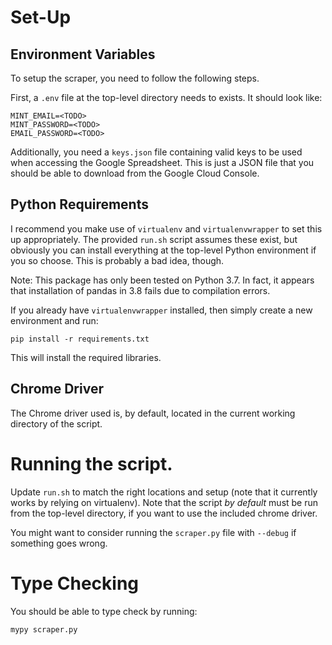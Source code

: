 # Set-Up

## Environment Variables

To setup the scraper, you need to follow the following steps.

First, a `.env` file at the top-level directory needs to exists. It should look like:

```
MINT_EMAIL=<TODO>
MINT_PASSWORD=<TODO>
EMAIL_PASSWORD=<TODO>
```

Additionally, you need a `keys.json` file containing valid keys to be used when accessing the Google Spreadsheet. This is just a JSON file that you should be able to download from the Google Cloud Console.

## Python Requirements

I recommend you make use of `virtualenv` and `virtualenvwrapper` to set this up appropriately. The provided `run.sh` script assumes these exist, but obviously you can install everything at the top-level Python environment if you so choose. This is probably a bad idea, though.

Note: This package has only been tested on Python 3.7. In fact, it appears that installation of pandas in 3.8 fails due to compilation errors.

If you already have `virtualenvwrapper` installed, then simply create a new environment and run:

```
pip install -r requirements.txt
```

This will install the required libraries.

## Chrome Driver
The Chrome driver used is, by default, located in the current working directory of the script.

# Running the script.

Update `run.sh` to match the right locations and setup (note that it currently works by relying on virtualenv). Note that the script *by default* must be run from the top-level directory, if you want to use the included chrome driver. 

You might want to consider running the `scraper.py` file with `--debug` if something goes wrong.

# Type Checking

You should be able to type check by running:

```
mypy scraper.py
```